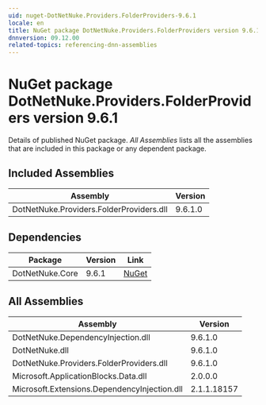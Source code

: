 ```yaml
---
uid: nuget-DotNetNuke.Providers.FolderProviders-9.6.1
locale: en
title: NuGet package DotNetNuke.Providers.FolderProviders version 9.6.1
dnnversion: 09.12.00
related-topics: referencing-dnn-assemblies
---
```


# NuGet package DotNetNuke.Providers.FolderProviders version 9.6.1
Details of published NuGet package.
*All Assemblies* lists all the assemblies that are included in this package or any dependent package.

## Included Assemblies

|Assembly|Version|
|---|---|
|DotNetNuke.Providers.FolderProviders.dll|9.6.1.0|

## Dependencies

|Package|Version|Link|
|---|---|---|
|DotNetNuke.Core|9.6.1|[NuGet](https://www.nuget.org/packages/DotNetNuke.Core/9.6.1)|

## All Assemblies

|Assembly|Version|
|---|---|
|DotNetNuke.DependencyInjection.dll|9.6.1.0|
|DotNetNuke.dll|9.6.1.0|
|DotNetNuke.Providers.FolderProviders.dll|9.6.1.0|
|Microsoft.ApplicationBlocks.Data.dll|2.0.0.0|
|Microsoft.Extensions.DependencyInjection.dll|2.1.1.18157|

